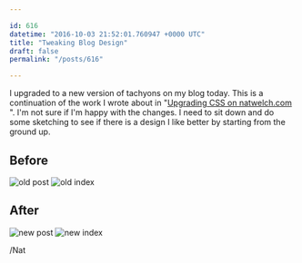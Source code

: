 ```yaml
---

id: 616
datetime: "2016-10-03 21:52:01.760947 +0000 UTC"
title: "Tweaking Blog Design"
draft: false
permalink: "/posts/616"

---
```


I upgraded to a new version of tachyons on my blog today. This is a continuation of the work I wrote about in "[Upgrading CSS on natwelch.com
](https://writing.natwelch.com/post/608)". I'm not sure if I'm happy with the changes. I need to sit down and do some sketching to see if there is a design I like better by starting from the ground up.

## Before

![old post](https://natnatnat.imgix.net/2016/old-post.png?w=300) ![old index](https://natnatnat.imgix.net/2016/old-index.png?w=300)

## After

![new post](https://natnatnat.imgix.net/2016/new-post.png?w=300) ![new index](https://natnatnat.imgix.net/2016/new-index.png?w=300)

/Nat
